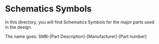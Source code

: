 # Schematics Symbols

In this directory, you will find Schematics Symbols for the major parts used in the design.

The name goes: SMB-[Part Description]-[Manufacturer]-[Part number]
